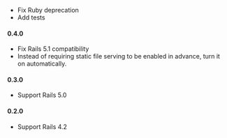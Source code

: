 - Fix Ruby deprecation
- Add tests

#### 0.4.0

- Fix Rails 5.1 compatibility
- Instead of requiring static file serving to be enabled in advance, turn it on
  automatically.


#### 0.3.0

- Support Rails 5.0


#### 0.2.0

- Support Rails 4.2
